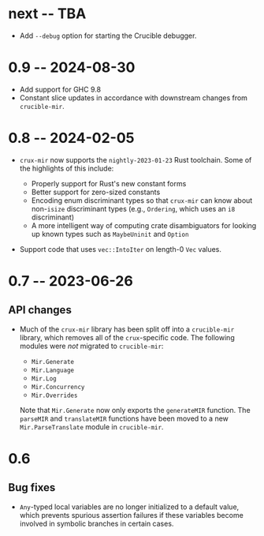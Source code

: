 # next -- TBA

* Add `--debug` option for starting the Crucible debugger.

# 0.9 -- 2024-08-30

* Add support for GHC 9.8
* Constant slice updates in accordance with downstream changes from `crucible-mir`.

# 0.8 -- 2024-02-05

* `crux-mir` now supports the `nightly-2023-01-23` Rust toolchain. Some of the
   highlights of this include:

  * Properly support for Rust's new constant forms
  * Better support for zero-sized constants
  * Encoding enum discriminant types so that `crux-mir` can know about
    non-`isize` discriminant types (e.g., `Ordering`, which uses an `i8`
    discriminant)
  * A more intelligent way of computing crate disambiguators for looking up
    known types such as `MaybeUninit` and `Option`
* Support code that uses `vec::IntoIter` on length-0 `Vec` values.

# 0.7 -- 2023-06-26

## API changes

* Much of the `crux-mir` library has been split off into a `crucible-mir`
  library, which removes all of the `crux`-specific code. The following modules
  were _not_ migrated to `crucible-mir`:

  * `Mir.Generate`
  * `Mir.Language`
  * `Mir.Log`
  * `Mir.Concurrency`
  * `Mir.Overrides`

  Note that `Mir.Generate` now only exports the `generateMIR` function. The
  `parseMIR` and `translateMIR` functions have been moved to a new
  `Mir.ParseTranslate` module in `crucible-mir`.

# 0.6

## Bug fixes

* `Any`-typed local variables are no longer initialized to a default value,
  which prevents spurious assertion failures if these variables become involved
  in symbolic branches in certain cases.
